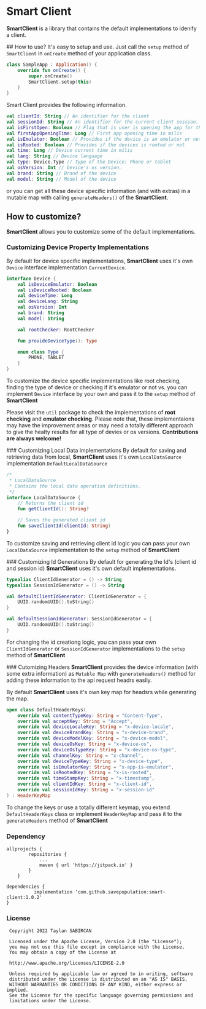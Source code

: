 # Smart Client
**SmartClient** is a library that contains the default implementations to idenify a client.

## How to use?
It's easy to setup and use. Just call the ```setup``` method of ```SmartClient``` in ```onCreate``` method of your application class.

```KOTLIN
class SampleApp : Application() {
    override fun onCreate() {
        super.onCreate()
        SmartClient.setup(this)
    }
}
```
Smart Client provides the following information.
```KOTLIN
val clientId: String // An identifier for the client
val sessionId: String // An identifier for the current client session.
val isFirstOpen: Boolean // Flag that is user is opening the app for the first time
val firstAppOpeningTime: Long // First app opening time in milis
val isEmulator: Boolean // Provides if the device is an emulator or not
val isRooted: Boolean // Provides if the devices is rooted or not
val time: Long // Device current time in milis
val lang: String // Device language
val type: Device.Type // Type of the Device: Phone or tablet
val osVersion: Int // Device's os version.
val brand: String // Brand of the device
val model: String // Model of the device
```

or you can get all these device specific information (and with extras) in a mutable map with calling ```generateHeaders()``` of the **SmartClient**.

## How to customize?
**SmartClient** allows you to customize some of the default implementations.

### Customizing Device Property Implementations
By default for device specific implementations, **SmartClient** uses it's own ```Device``` interface implementation ```CurrentDevice```. 

```KOTLIN
interface Device {
    val isDeviceEmulator: Boolean
    val isDeviceRooted: Boolean
    val deviceTime: Long
    val deviceLang: String
    val osVersion: Int
    val brand: String
    val model: String

    val rootChecker: RootChecker

    fun provideDeviceType(): Type

    enum class Type {
        PHONE, TABLET
    }
}
```

To customize the device specific implementations like root checking, finding the type of device or checking if it's emulator or not vs. you can implement ```Device``` interface by your own and pass it to the ```setup``` method of **SmartClient**

Please visit the ```util``` package to check the implementations of **root checking** and **emulator checking**. Please note that, these implementaions may have the improvement areas or may need a totally different approach to give the healty results for all type of devies or os versions. __Contributions are always welcome!__

### Customizing Local Data implementations
By default for saving and retrieving data from local, **SmartClient** uses it's own ```LocalDataSource``` implementation ```DefaultLocalDataSource```

```KOTLIN
/*
 * LocalDataSource
 * Contains the local data operation definitions.
 */
interface LocalDataSource {
    // Returns the client id
    fun getClientId(): String?

    // Saves the generated client id
    fun saveClientId(clientId: String)
}
```

To customize saving and retrieving client id logic you can pass your own ```LocalDataSource``` implementation to the ```setup``` method of **SmartClient**

### Customizing Id Generations
By default for generating the Id's (client id and session id) **SmartClient** uses it's own default implementations.

```KOTLIN
typealias ClientIdGenerator = () -> String
typealias SessionIdGenerator = () -> String

val defaultClientIdGenerator: ClientIdGenerator = {
    UUID.randomUUID().toString()
}

val defaultSessionIdGenerator: SessionIdGenerator = {
    UUID.randomUUID().toString()
}
```

For changing the id creationg logic, you can pass your own ```ClientIdGenerator``` or ```SessionIdGenerator``` implementations to the ```setup``` method of **SmartClient**

### Cutomizing Headers
**SmartClient** provides the device information (with some extra information) as ```Mutable Map``` with ```generateHeaders()``` method for adding these information to the api request headrs easily.

By default **SmartClient** uses it's own key map for headsrs while generating the map.

```KOTLIN
open class DefaultHeaderKeys(
    override val contentTypeKey: String = "Content-Type",
    override val acceptKey: String = "Accept",
    override val deviceLocaleKey: String = "x-device-locale",
    override val deviceBrandKey: String = "x-device-brand",
    override val deviceModelKey: String = "x-device-model",
    override val deviceOsKey: String = "x-device-os",
    override val deviceOsTypeKey: String = "x-device-os-type",
    override val channelKey: String = "x-channel",
    override val deviceTypeKey: String = "x-device-type",
    override val isEmulatorKey: String = "x-app-is-emulator",
    override val isRootedKey: String = "x-is-rooted",
    override val timeStampKey: String = "x-timestamp",
    override val clientIdKey: String = "x-client-id",
    override val sessionIdKey: String = "x-session-id"
) : HeaderKeyMap
```
To change the keys or use a totally different keymap, you extend ```DefaultHeaderKeys``` class or implement  ```HeaderKeyMap``` and pass it to the ```generateHeaders``` method of **SmartClient**

### Dependency<br>
```
allprojects {
		repositories {
			...
			maven { url 'https://jitpack.io' }
		}
	}
  ```
  ```
  dependencies {
	        implementation 'com.github.savepopulation:smart-client:1.0.2'	
  }
  ```
  ### License
  ```
   Copyright 2022 Taylan SABIRCAN

   Licensed under the Apache License, Version 2.0 (the "License");
   you may not use this file except in compliance with the License.
   You may obtain a copy of the License at

   http://www.apache.org/licenses/LICENSE-2.0

   Unless required by applicable law or agreed to in writing, software
   distributed under the License is distributed on an "AS IS" BASIS,
   WITHOUT WARRANTIES OR CONDITIONS OF ANY KIND, either express or implied.
   See the License for the specific language governing permissions and
   limitations under the License.
 ```


